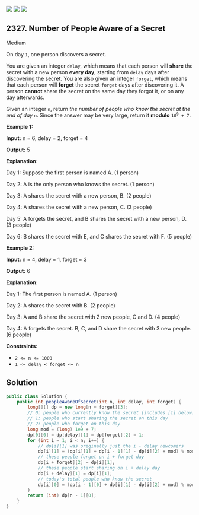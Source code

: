 [![](https://img.shields.io/github/stars/javadev/LeetCode-in-Java?label=Stars&style=flat-square)](https://github.com/javadev/LeetCode-in-Java)
[![](https://img.shields.io/github/forks/javadev/LeetCode-in-Java?label=Fork%20me%20on%20GitHub%20&style=flat-square)](https://github.com/javadev/LeetCode-in-Java/fork)
[![](https://img.shields.io/badge/-LeetCode%20in%20Kotlin-blue?style=flat-square)](https://github.com/javadev/LeetCode-in-Kotlin)

## 2327\. Number of People Aware of a Secret

Medium

On day `1`, one person discovers a secret.

You are given an integer `delay`, which means that each person will **share** the secret with a new person **every day**, starting from `delay` days after discovering the secret. You are also given an integer `forget`, which means that each person will **forget** the secret `forget` days after discovering it. A person **cannot** share the secret on the same day they forgot it, or on any day afterwards.

Given an integer `n`, return _the number of people who know the secret at the end of day_ `n`. Since the answer may be very large, return it **modulo** <code>10<sup>9</sup> + 7</code>.

**Example 1:**

**Input:** n = 6, delay = 2, forget = 4

**Output:** 5

**Explanation:**

Day 1: Suppose the first person is named A. (1 person)

Day 2: A is the only person who knows the secret. (1 person)

Day 3: A shares the secret with a new person, B. (2 people)

Day 4: A shares the secret with a new person, C. (3 people)

Day 5: A forgets the secret, and B shares the secret with a new person, D. (3 people)

Day 6: B shares the secret with E, and C shares the secret with F. (5 people) 

**Example 2:**

**Input:** n = 4, delay = 1, forget = 3

**Output:** 6

**Explanation:**

Day 1: The first person is named A. (1 person)

Day 2: A shares the secret with B. (2 people)

Day 3: A and B share the secret with 2 new people, C and D. (4 people)

Day 4: A forgets the secret. B, C, and D share the secret with 3 new people. (6 people) 

**Constraints:**

*   `2 <= n <= 1000`
*   `1 <= delay < forget <= n`

## Solution

```java
public class Solution {
    public int peopleAwareOfSecret(int n, int delay, int forget) {
        long[][] dp = new long[n + forget][3];
        // 0: people who currently know the secret (includes [1] below)
        // 1: people who start sharing the secret on this day
        // 2: people who forget on this day
        long mod = (long) 1e9 + 7;
        dp[0][0] = dp[delay][1] = dp[forget][2] = 1;
        for (int i = 1; i < n; i++) {
            // dp[i][1] was originally just the i - delay newcomers
            dp[i][1] = (dp[i][1] + dp[i - 1][1] - dp[i][2] + mod) % mod;
            // these people forget on i + forget day
            dp[i + forget][2] = dp[i][1];
            // these people start sharing on i + delay day
            dp[i + delay][1] = dp[i][1];
            // today's total people who know the secret
            dp[i][0] = (dp[i - 1][0] + dp[i][1] - dp[i][2] + mod) % mod;
        }
        return (int) dp[n - 1][0];
    }
}
```